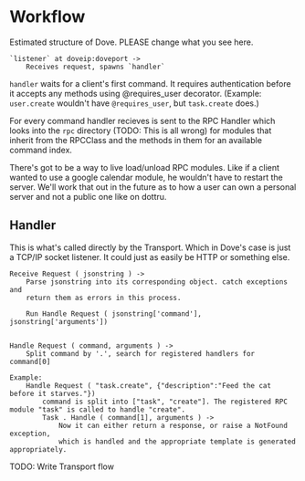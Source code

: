 Workflow
========

Estimated structure of Dove. PLEASE change what you see here.


    `listener` at doveip:doveport ->
        Receives request, spawns `handler`

`handler` waits for a client's first command. It requires authentication
before it accepts any methods using @requires_user decorator. (Example:
`user.create` wouldn't have `@requires_user`, but `task.create` does.)

For every command handler recieves is sent to the RPC Handler which looks
into the `rpc` directory (TODO: This is all wrong) for modules that
inherit from the RPCClass and the methods in them for an available command
index.

There's got to be a way to live load/unload RPC modules. Like if a
client wanted to use a google calendar module, he wouldn't have to
restart the server. We'll work that out in the future as to how a
user can own a personal server and not a public one like on dottru.


Handler
-------

This is what's called directly by the Transport. Which in Dove's case is just a TCP/IP socket listener. It could just as easily be HTTP or something else.

    Receive Request ( jsonstring ) ->
        Parse jsonstring into its corresponding object. catch exceptions and
        return them as errors in this process.

        Run Handle Request ( jsonstring['command'], jsonstring['arguments'])


    Handle Request ( command, arguments ) ->
        Split command by '.', search for registered handlers for command[0]

    Example:
        Handle Request ( "task.create", {"description":"Feed the cat before it starves."})
            command is split into ["task", "create"]. The registered RPC module "task" is called to handle "create".
            Task . Handle ( command[1], arguments ) ->
                Now it can either return a response, or raise a NotFound exception,
                which is handled and the appropriate template is generated appropriately.

TODO: Write Transport flow
